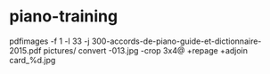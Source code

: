 # piano-training
pdfimages -f 1 -l 33 -j 300-accords-de-piano-guide-et-dictionnaire-2015.pdf pictures/
convert -013.jpg -crop 3x4@  +repage  +adjoin  card_%d.jpg
